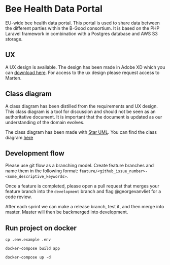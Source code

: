 # Bee Health Data Portal

EU-wide bee health data portal. This portal is used to share data between the different parties within the B-Good consortium.
It is based on the PHP Laravel framework in combination with a Postgres database and AWS S3 storage.

## UX

A UX design is available. The design has been made in Adobe XD which you can [download here](https://www.adobe.com/products/xd.html). For access to the ux design please request access to Marten.

## Class diagram

A class diagram has been distilled from the requirements and UX design. This class diagram is a tool for discussion and should not be seen as an authoritative document.
It is important that the document is updated as our understanding of the domain evolves.

The class diagram has been made with [Star UML](http://staruml.io). You can find the class diagram [here](/docs/class-diagram.mdj)

## Development flow

Please use git flow as a branching model. Create feature branches and name them in the following format: `feature/<github_issue_number>-<some_descriptive_keywords>`.

Once a feature is completed, please open a pull request that merges your feature branch into the `development` branch and flag @georgevanvliet for a code review.

After each sprint we can make a release branch, test it, and then merge into master. Master will then be backmerged into development.

## Run project on docker

```
cp .env.example .env
```

```
docker-compose build app
```

```
docker-compose up -d
```
